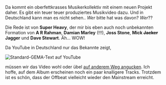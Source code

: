 <html><body><p>Da kommt ein oberfettkrasses Musikerkollektiv mit einem neuen Projekt daher. Es gibt ein teuer teuer produziertes Musikvideo dazu. Und in Deutschland kann man es nicht sehen.. <em>Wer</em> bitte hat was davon? <em>Wer</em>??

Die Rede ist von <strong>Super Heavy</strong>, der mir bis eben auch noch unbekannten Formation von <strong>A R Rahman</strong>, <strong>Damian Marley</strong> (!!!), <strong>Joss Stone</strong>, <strong>Mick <del datetime="2011-08-13T00:42:54+00:00">Jacker</del> Jagger</strong> und <strong>Dave Stewart</strong>. Äh... WOW!

Da YouTube in Deutschland nur das Bekannte zeigt,

<img src="/wp-content/uploads/2011/08/screenshot-gema-youtube-300x267.png" alt="Standard-GEMA-Text auf YouTube">

müssen wir das Video wohl oder übel <a href="http://4.hidemyass.com/ip-1/encoded/Oi8vd3d3LnlvdXR1YmUuY29tL3dhdGNoP3Y9TVRGN1QxTnc1T1U%3D&amp;f=norefer">auf anderem Weg angucken</a>. Ich hoffe, auf dem Album erscheinen noch ein paar knalligere Tracks. Trotzdem ist es schön, dass der Offbeat vielleicht wieder den Mainstream erreicht.</p></body></html>